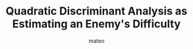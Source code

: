 ---
title: Quadratic Discriminant Analysis as Estimating an Enemy's Difficulty
author: mateo
Definition: Quadratic Discriminant Analysis is a variant of discriminant analysis that builds on the assumptions of multivariate normality but allows each class to have its own covariance matrix. This is in contrast to Linear Discriminant Analysis (LDA), which assumes an identical covariance structure across all classes. QDA’s ability to model differing class covariances makes it adept at handling real-world scenarios where variance is not homogeneous.
Description: Imagine you are playing an action RPG game and want to estimate an enemy’s difficulty before fighting them. You can see their size, calmness, and complexity in design. If you want to separate them into “easy”, “medium”, and “hard” to defeat, you employ rules to separate them. You notice it’s easy to label when an enemy will be easy but it gets complicated to know when they are hard as there is a lot of variance in those enemies. Quadratic Discriminant Analysis is a way to model how difficult the enemy will be by applying curved boundaries to separate the groups.
OriginSource: "Human plus ChatGPT 4o"
Mapping:
  "data point": "enemy"
  "feature vector": "size, calmness, and complexity in design"
  "class": "difficulty"
  "quadratic decision boundary": "different rules for enemy's features"
ExpertRating: Bad
---